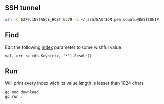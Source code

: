 ## SSH tunnel
```bash
ssh -L 6379:INSTANCE_HOST:6379 -i ~/.ssh/BASTION.pem ubuntu@BASTIONIP
```

## Find

Edit the following [index](https://github.com/devbytom/redis-test/blob/888dde7a9a4fe5525a86ad11667f0a39a325d54f/main.go#L27) parameter to some wishful value
```
val, err := rdb.Keys(ctx, "*").Result()
```

## Run
Will print every index wich its value length is lesser than 1024 chars
```
go mod download
go run .
```
